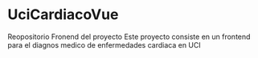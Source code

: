 # UciCardiacoVue
Reopositorio Fronend del proyecto
Este proyecto consiste en un frontend para el diagnos medico de enfermedades cardiaca en UCI
